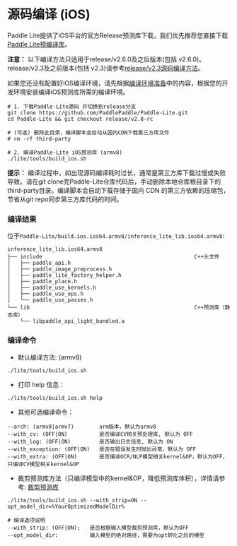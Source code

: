 
# 源码编译 (iOS)

Paddle Lite提供了iOS平台的官方Release预测库下载，我们优先推荐您直接下载[Paddle Lite预编译库](../quick_start/release_lib.html#ios)。

**注意：** 以下编译方法只适用于release/v2.6.0及之后版本(包括 v2.6.0)。release/v2.3及之前版本(包括 v2.3)请参考[release/v2.3源码编译方法](v2.3_compile.md)。

如果您还没有配置好iOS编译环境，请先根据[编译环境准备](compile_env.html#mac-os)中的内容，根据您的开发环境安装编译iOS预测库所需的编译环境。

```shell
# 1. 下载Paddle-Lite源码 并切换到release分支
git clone https://github.com/PaddlePaddle/Paddle-Lite.git
cd Paddle-Lite && git checkout release/v2.8-rc

# (可选) 删除此目录，编译脚本会自动从国内CDN下载第三方库文件
# rm -rf third-party

# 2. 编译Paddle-Lite iOS预测库 (armv8)
./lite/tools/build_ios.sh
```

**提示：** 编译过程中，如出现源码编译耗时过长，通常是第三方库下载过慢或失败导致。请在git clone完Paddle-Lite仓库代码后，手动删除本地仓库根目录下的third-party目录。编译脚本会自动下载存储于国内 CDN 的第三方依赖的压缩包，节省从git repo同步第三方库代码的时间。

### 编译结果

位于`Paddle-Lite/build.ios.ios64.armv8/inference_lite_lib.ios64.armv8`:

```shell
inference_lite_lib.ios64.armv8
├── include                                                C++头文件
│   ├── paddle_api.h                                
│   ├── paddle_image_preprocess.h
│   ├── paddle_lite_factory_helper.h
│   ├── paddle_place.h
│   ├── paddle_use_kernels.h
│   ├── paddle_use_ops.h
│   └── paddle_use_passes.h
└── lib                                                    C++预测库（静态库）
    └── libpaddle_api_light_bundled.a
```

### 编译命令

- 默认编译方法: (armv8)                                           
```shell
./lite/tools/build_ios.sh
```

- 打印 help 信息：

```shell
./lite/tools/build_ios.sh help
```

- 其他可选编译命令：

```shell
--arch: (armv8|armv7)        arm版本，默认为armv8
--with_cv: (OFF|ON)          是否编译CV相关预处理库, 默认为 OFF
--with_log: (OFF|ON)         是否输出日志信息, 默认为 ON
--with_exception: (OFF|ON)   是否在错误发生时抛出异常，默认为 OFF
--with_extra: (OFF|ON)       是否编译OCR/NLP模型相关kernel&OP，默认为OFF，只编译CV模型相关kernel&OP
```

- 裁剪预测库方法（只编译模型中的kernel&OP，降低预测库体积），详情请参考:  [裁剪预测库](library_tailoring)

```shell
./lite/tools/build_ios.sh --with_strip=ON --opt_model_dir=%YourOptimizedModelDir%

# 编译选项说明
--with_strip: (OFF|ON);   是否根据输入模型裁剪预测库，默认为OFF
--opt_model_dir:          输入模型的绝对路径，需要为opt转化之后的模型
```

